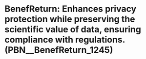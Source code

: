 # BenefReturn: __Enhances privacy protection while preserving the scientific value of data, ensuring compliance with regulations.__ (PBN__BenefReturn_1245)

